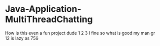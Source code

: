 # Java-Application-MultiThreadChatting

How is this even a fun project dude
1
2
3
I
fine
so
what is good my man
gr 12 is lazy
as
756
